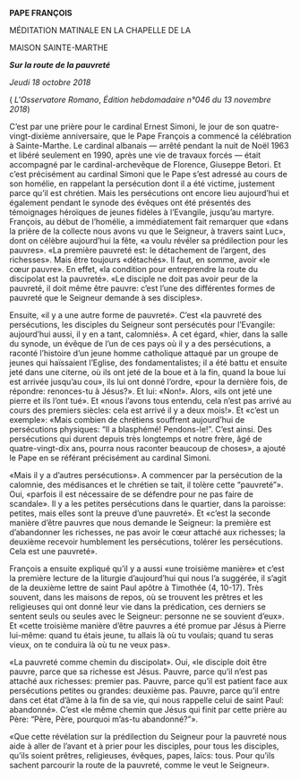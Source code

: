 **PAPE FRANÇOIS**

MÉDITATION MATINALE EN LA CHAPELLE DE LA

MAISON SAINTE-MARTHE

***Sur la route de la pauvreté***

*Jeudi 18 octobre 2018*

( *L'Osservatore Romano*, *Édition hebdomadaire n°046 du 13 novembre 2018*)

C’est par une prière pour le cardinal Ernest Simoni, le jour de son quatre-vingt-dixième anniversaire, que le Pape François a commencé la célébration à Sainte-Marthe. Le cardinal albanais — arrêté pendant la nuit de Noël 1963 et libéré seulement en 1990, après une vie de travaux forcés — était accompagné par le cardinal-archevêque de Florence, Giuseppe Betori. Et c’est précisément au cardinal Simoni que le Pape s’est adressé au cours de son homélie, en rappelant la persécution dont il a été victime, justement parce qu’il est chrétien. Mais les persécutions ont encore lieu aujourd’hui et également pendant le synode des évêques ont été présentés des témoignages héroïques de jeunes fidèles à l’Evangile, jusqu’au martyre. François, au début de l’homélie, a immédiatement fait remarquer que «dans la prière de la collecte nous avons vu que le Seigneur, à travers saint Luc», dont on célèbre aujourd’hui la fête, «a voulu révéler sa prédilection pour les pauvres». «La première pauvreté est: le détachement de l’argent, des richesses». Mais être toujours «détachés». Il faut, en somme, avoir «le cœur pauvre». En effet, «la condition pour entreprendre la route du discipolat est la pauvreté». «Le disciple ne doit pas avoir peur de la pauvreté, il doit même être pauvre: c’est l’une des différentes formes de pauvreté que le Seigneur demande à ses disciples».

Ensuite, «il y a une autre forme de pauvreté». C’est «la pauvreté des persécutions, les disciples du Seigneur sont persécutés pour l’Evangile: aujourd’hui aussi, il y en a tant, calomniés». A cet égard, «hier, dans la salle du synode, un évêque de l’un de ces pays où il y a des persécutions, a raconté l’histoire d’un jeune homme catholique attaqué par un groupe de jeunes qui haïssaient l’Eglise, des fondamentalistes; il a été battu et ensuite jeté dans une citerne, où ils ont jeté de la boue et à la fin, quand la boue lui est arrivée jusqu’au cou», ils lui ont donné l’ordre, «pour la dernière fois, de répondre: renonces-tu à Jésus?». Et lui: «Non!». Alors, «ils ont jeté une pierre et ils l’ont tué». Et «nous l’avons tous entendu, cela n’est pas arrivé au cours des premiers siècles: cela est arrivé il y a deux mois!». Et «c’est un exemple»: «Mais combien de chrétiens souffrent aujourd’hui de persécutions physiques: “Il a blasphémé! Pendons-le!”. C’est ainsi. Des persécutions qui durent depuis très longtemps et notre frère, âgé de quatre-vingt-dix ans, pourra nous raconter beaucoup de choses», a ajouté le Pape en se référant précisément au cardinal Simoni.

«Mais il y a d’autres persécutions». A commencer par la persécution de la calomnie, des médisances et le chrétien se tait, il tolère cette “pauvreté”». Oui, «parfois il est nécessaire de se défendre pour ne pas faire de scandale». Il y a les petites persécutions dans le quartier, dans la paroisse: petites, mais elles sont la preuve d’une pauvreté». Et «c’est la seconde manière d’être pauvres que nous demande le Seigneur: la première est d’abandonner les richesses, ne pas avoir le cœur attaché aux richesses; la deuxième recevoir humblement les persécutions, tolérer les persécutions. Cela est une pauvreté».

François a ensuite expliqué qu’il y a aussi «une troisième manière» et c’est la première lecture de la liturgie d’aujourd’hui qui nous l’a suggérée, il s’agit de la deuxième lettre de saint Paul apôtre à Timothée (4, 10-17). Très souvent, dans les maisons de repos, où se trouvent les prêtres et les religieuses qui ont donné leur vie dans la prédication, ces derniers se sentent seuls ou seules avec le Seigneur: personne ne se souvient d’eux». Et «cette troisième manière d’être pauvres a été promue par Jésus à Pierre lui-même: quand tu étais jeune, tu allais là où tu voulais; quand tu seras vieux, on te conduira là où tu ne veux pas».

«La pauvreté comme chemin du discipolat». Oui, «le disciple doit être pauvre, parce que sa richesse est Jésus. Pauvre, parce qu’il n’est pas attaché aux richesses: premier pas. Pauvre, parce qu’il est patient face aux persécutions petites ou grandes: deuxième pas. Pauvre, parce qu’il entre dans cet état d’âme à la fin de sa vie, qui nous rappelle celui de saint Paul: abandonné». C’est «le même chemin que Jésus qui finit par cette prière au Père: “Père, Père, pourquoi m’as-tu abandonné?”».

«Que cette révélation sur la prédilection du Seigneur pour la pauvreté nous aide à aller de l’avant et à prier pour les disciples, pour tous les disciples, qu’ils soient prêtres, religieuses, évêques, papes, laïcs: tous. Pour qu’ils sachent parcourir la route de la pauvreté, comme le veut le Seigneur».